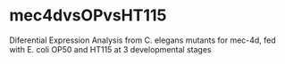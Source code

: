 # mec4dvsOPvsHT115
Diferential Expression Analysis from C. elegans mutants for mec-4d, fed with E. coli OP50 and HT115 at 3 developmental stages
